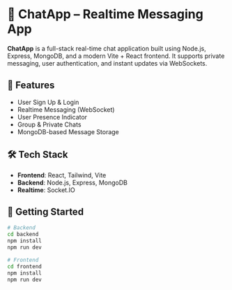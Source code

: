 # 💬 ChatApp – Realtime Messaging App

**ChatApp** is a full-stack real-time chat application built using Node.js, Express, MongoDB, and a modern Vite + React frontend. It supports private messaging, user authentication, and instant updates via WebSockets.

## 🔑 Features

- User Sign Up & Login
- Realtime Messaging (WebSocket)
- User Presence Indicator
- Group & Private Chats
- MongoDB-based Message Storage

## 🛠 Tech Stack

- **Frontend**: React, Tailwind, Vite
- **Backend**: Node.js, Express, MongoDB
- **Realtime**: Socket.IO

## 🚀 Getting Started

```bash
# Backend
cd backend
npm install
npm run dev

# Frontend
cd frontend
npm install
npm run dev
